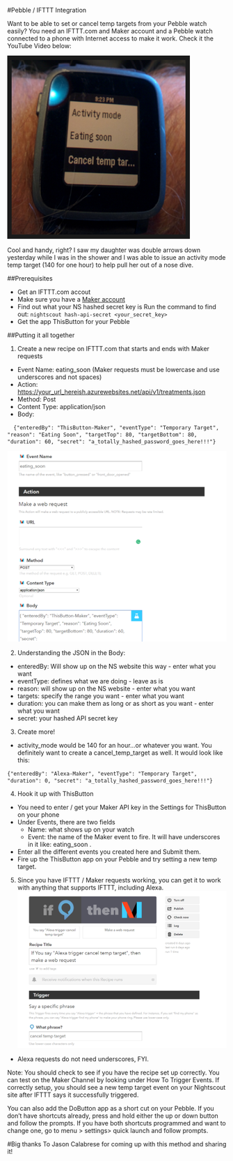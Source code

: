 #Pebble / IFTTT Integration

Want to be able to set or cancel temp targets from your Pebble watch easily?  You need an IFTTT.com and Maker account and a Pebble watch connected to a phone with Internet access to make it work.  Check it the YouTube Video below:

<a href="https://www.youtube.com/watch?v=0ck23JTa2Wk&feature=youtu.be" target="_blank"><img src="../../Images/PebbleTempTargets.png" alt="Pebble and OpenAps" width="400" height="400" border="10" title="Click on the hairy arm to watch how it works!" /></a>


Cool and handy, right?  I saw my daughter was double arrows down yesterday while I was in the shower and I was able to issue an activity mode temp target (140 for one hour) to help pull her out of a nose dive.

##Prerequisites
* Get an IFTTT.com accout
* Make sure you have a [Maker account](https://ifttt.com/maker)
* Find out what your NS hashed secret key is
  Run the command to find out: `nightscout hash-api-secret <your_secret_key>`
* Get the app ThisButton for your Pebble

##Putting it all together
1. Create a new recipe on IFTTT.com that starts and ends with Maker requests
  * Event Name: eating_soon (Maker requests must be lowercase and use underscores and not spaces)
  * Action:  https://your_url_hereish.azurewebsites.net/api/v1/treatments.json
  * Method: Post
  * Content Type: application/json
  * Body: 
````
  {"enteredBy": "ThisButton-Maker", "eventType": "Temporary Target", "reason": "Eating Soon", "targetTop": 80, "targetBottom": 80, "duration": 60, "secret": "a_totally_hashed_password_goes_here!!!"}
 ````
![Maker Request](../../Images/maker_request.png)

2. Understanding the JSON in the Body:
  * enteredBy: Will show up on the NS website this way - enter what you want
  * eventType: defines what we are doing - leave as is
  * reason: will show up on the NS website - enter what you want
  * targets: specify the range you want - enter what you want
  * duration: you can make them as long or as short as you want - enter what you want
  * secret: your hashed API secret key

3. Create more!
  * activity_mode would be 140 for an hour...or whatever you want.  You definitely want to create a cancel_temp_target as well.  It would look like this: 
````
{"enteredBy": "Alexa-Maker", "eventType": "Temporary Target", "duration": 0, "secret": "a_totally_hashed_password_goes_here!!!"}
````

4. Hook it up with ThisButton
  * You need to enter / get your Maker API key in the Settings for ThisButton on your phone
  * Under Events, there are two fields
     * Name: what shows up on your watch
     * Event: the name of the Maker event to fire.  It will have underscores in it like: eating_soon . 
 * Enter all the different events you created here and Submit them.
 * Fire up the ThisButton app on your Pebble and try setting a new temp target.

5. Since you have IFTTT / Maker requests working, you can get it to work with anything that supports IFTTT, including Alexa.
  ![Maker Request](../../Images/alexa_maker.png)
  * Alexa requests do not need underscores, FYI.
  
Note: You should check to see if you have the recipe set up correctly. You can test on the Maker Channel by looking under How To Trigger Events. If correctly setup, you should see a new temp target event on your Nightscout site after IFTTT says it successfully triggered.

You can also add the DoButton app as a short cut on your Pebble. If you don’t have shortcuts already, press and hold either the up or down button and follow the prompts. If you have both shortcuts programmed and want to change one, go to menu > settings> quick launch and follow prompts.   

#Big thanks
To Jason Calabrese for coming up with this method and sharing it!

